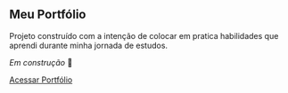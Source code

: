 ## Meu Portfólio

Projeto construído com a intenção de colocar em pratica habilidades que aprendi durante
minha jornada de estudos.



*Em construção* 🚧

[Acessar Portfólio](https://conradodeveloper.netlify.app/)
